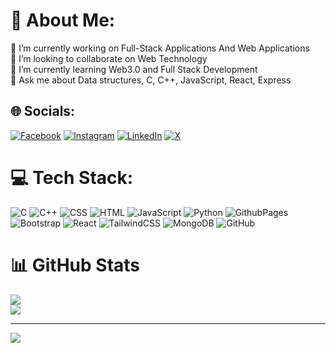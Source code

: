 # 💫 About Me:
🔭 I’m currently working on Full-Stack Applications And Web Applications<br>👯 I’m looking to collaborate on Web Technology<br>🌱 I’m currently learning Web3.0 and Full Stack Development<br>💬 Ask me about Data structures, C, C++, JavaScript, React, Express


## 🌐 Socials:
[![Facebook](https://img.shields.io/badge/Facebook-%231877F2.svg?logo=Facebook&logoColor=white)](https://facebook.com/https://www.facebook.com/ashutoshpuspenderthakur) [![Instagram](https://img.shields.io/badge/Instagram-%23E4405F.svg?logo=Instagram&logoColor=white)](https://instagram.com/https://www.instagram.com/heyy_axshuu_/) [![LinkedIn](https://img.shields.io/badge/LinkedIn-%230077B5.svg?logo=linkedin&logoColor=white)](https://linkedin.com/in/https://www.facebook.com/ashutoshpuspenderthakur) [![X](https://img.shields.io/badge/X-black.svg?logo=X&logoColor=white)](https://x.com/https://x.com/Ashutosh_626?t=gVNSRujJtbeW6aLCnEO4Dw&s=35) 

# 💻 Tech Stack:
![C](https://img.shields.io/badge/c-%2300599C.svg?style=for-the-badge&logo=c&logoColor=white) ![C++](https://img.shields.io/badge/c++-%2300599C.svg?style=for-the-badge&logo=c%2B%2B&logoColor=white) ![CSS](https://img.shields.io/badge/css3-%231572B6.svg?style=for-the-badge&logo=css3&logoColor=white) ![HTML](https://img.shields.io/badge/html5-%23E34F26.svg?style=for-the-badge&logo=html5&logoColor=white) ![JavaScript](https://img.shields.io/badge/javascript-%23323330.svg?style=for-the-badge&logo=javascript&logoColor=%23F7DF1E) ![Python](https://img.shields.io/badge/python-3670A0?style=for-the-badge&logo=python&logoColor=ffdd54) ![GithubPages](https://img.shields.io/badge/github%20pages-121013?style=for-the-badge&logo=github&logoColor=white) ![Bootstrap](https://img.shields.io/badge/bootstrap-%238511FA.svg?style=for-the-badge&logo=bootstrap&logoColor=white) ![React](https://img.shields.io/badge/react-%2320232a.svg?style=for-the-badge&logo=react&logoColor=%2361DAFB) ![TailwindCSS](https://img.shields.io/badge/tailwindcss-%2338B2AC.svg?style=for-the-badge&logo=tailwind-css&logoColor=white) ![MongoDB](https://img.shields.io/badge/MongoDB-%234ea94b.svg?style=for-the-badge&logo=mongodb&logoColor=white) ![GitHub](https://img.shields.io/badge/github-%23121011.svg?style=for-the-badge&logo=github&logoColor=white)
# 📊 GitHub Stats
![](https://github-readme-streak-stats.herokuapp.com/?user=ashutoshthakur3110&theme=dark&hide_border=false)<br/>
![](https://github-readme-stats.vercel.app/api/top-langs/?username=ashutoshthakur3110&theme=dark&hide_border=false&include_all_commits=false&count_private=false&layout=compact)

---
[![](https://visitcount.itsvg.in/api?id=ashutoshthakur3110&icon=0&color=0)](https://visitcount.itsvg.in)

<!-- Proudly created with GPRM ( https://gprm.itsvg.in ) -->
